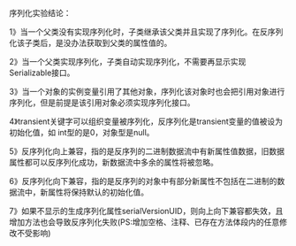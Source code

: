 序列化实验结论：

1》当一个父类没有实现序列化时，子类继承该父类并且实现了序列化。在反序列化该子类后，是没办法获取到父类的属性值的。

2》当一个父类实现序列化，子类自动实现序列化，不需要再显示实现Serializable接口。

3》当一个对象的实例变量引用了其他对象，序列化该对象时也会把引用对象进行序列化，但是前提是该引用对象必须实现序列化接口。

4》transient关键字可以组织变量被序列化，反序列化是transient变量的值被设为初始化值，如 int型的是0，对象型是null。

5》反序列化向上兼容，指的是反序列的二进制数据流中有新属性值数据，旧数据属性都可以反序列化成功，新数据流中多余的属性将被忽略。

6》反序列化向下兼容，指的是反序列的对象中有部分新属性不包括在二进制的数据流中，新属性将保持默认的初始化值。

7》如果不显示的生成序列化属性serialVersionUID，则向上向下兼容都失效，且增加方法也会导致反序列化失败(PS:增加空格、注释、已存在方法体段内的任意修改不受影响)
